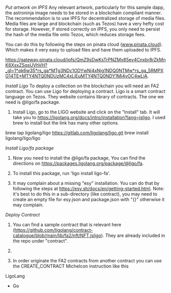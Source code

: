 *Put artwork on IPFS*
Any relevant artwork, particularly for this sample dapp, the astroninja image needs to be stored in a blockchain compliant manner. The recommendation is to use IPFS for decentralized storage of media files. Media files are large and blockchain (such as Tezos) have a very hefty cost for storage. However, if stored correctly on IPFS, you only need to persist the hash of the media file onto Tezos, which reduces storage fees.

You can do this by following the steps on pinata cloud (www.pinata.cloud). Which makes it very easy to upload files and have them uploaded to IPFS.

https://gateway.pinata.cloud/ipfs/QmZ9sDwKsTrPNZMx85ev4Cnxbr8rZkMnK6XsxZSqsUVhVH?_gl=1*qk6w35*rs_ga*MTg3NDc1ODYwNi4xNjg1NDQ0NTMw*rs_ga_5RMPXG14TE*MTY4NTQ0NDUzMC4xLjEuMTY4NTQ0NDY1Mi4yOC4wLjA.

*Install Ligo*
To deploy a collection on the blockchain you will need an FA2 contract. You can use Ligo for deploying a contract. Ligo is a smart contract language on Tezos. They website contains library of contracts. The one we need is @ligo/fa package.

1. Install Ligo, go to the LIGO website and click on the "Install" tab. It will take you to
https://ligolang.org/docs/intro/installation?lang=jsligo. I used brew to install but the link has many other options.

brew tap ligolang/ligo https://gitlab.com/ligolang/ligo.git
brew install ligolang/ligo/ligo

*Install Ligo/fa package*

1. Now you need to install the @ligo/fa package, You can find the directions on https://packages.ligolang.org/package/@ligo/fa. 

2. To install this package, run 'ligo install ligo-fa'. 

3. It may complain about a missing "esy" installation. You can do that by following the steps at https://esy.sh/docs/en/getting-started.html. Note: it's best to do this in a sub-directory (like contract), you may need to create an empty file for esy.json and package.json with "{}" otherwise it may complain.

*Deploy Contract*
1. You can find a sample contract that is relevant here (https://github.com/ligolang/contract-catalogue/blob/main/lib/fa2/nft/NFT.jsligo). They are already included in the repo under "contract".

2. 

2. In order originate the FA2 contracts from another contract you can use the CREATE_CONTRACT Michelcon instruction like this



LigoLang
- Go 